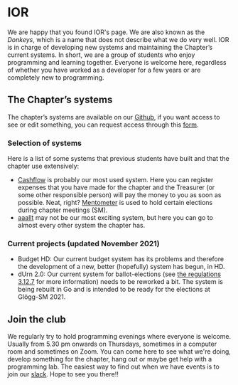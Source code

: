 # IOR

We are happy that you found IOR's page. We are also known as the _Donkeys_, which is a name that does not describe what we do very well. IOR is in charge of developing new systems and maintaining the Chapter’s current systems. In short, we are a group of students who enjoy programming and learning together. Everyone is welcome here, regardless of whether you have worked as a developer for a few years or are completely new to programming.

## The Chapter’s systems

The chapter’s systems are available on our [Github](https://dsekt.se/github-link-website), if you want access to see or edit something, you can request access through this [form](https://dsekt.se/github-access).

### Selection of systems

Here is a list of some systems that previous students have built and that the chapter use extensively:

- [Cashflow](https://cashflow.datasektionen.se) is probably our most used system. Here you can register expenses that you have made for the chapter and the Treasurer (or some other responsible person) will pay the money to you as soon as possible. Neat, right? [Mentometer](https://mentometer.datasektionen.se) is used to hold certain elections during chapter meetings (SM).
- [aaallt](https://aaallt.datasektionen.se/) may not be our most exciting system, but here you can go to almost every other system the chapter has.

### Current projects (updated November 2021)

- Budget HD: Our current budget system has its problems and therefore the development of a new, better (hopefully) system has begun, in HD.
- dUrn 2.0: Our current system for ballot-elections (see [the regulations 3.12.7](https://styrdokument.datasektionen.se/reglemente#3-12-6-sekretess) for more information) needs to be reworked a bit. The system is being rebuilt in Go and is intended to be ready for the elections at Glögg-SM 2021.

## Join the club

We regularly try to hold programming evenings where everyone is welcome. Usually from 5.30 pm onwards on Thursdays, sometimes in a computer room and sometimes on Zoom. You can come here to see what we're doing, develop something for the chapter, hang out or maybe get help with a programming lab. The easiest way to find out when we have events is to join our [slack](https://ior.slack.se). Hope to see you there!!
